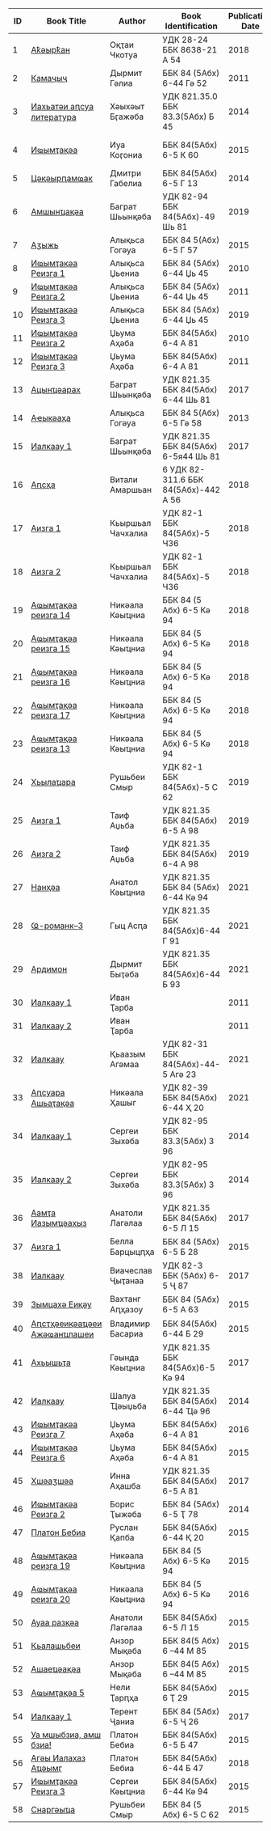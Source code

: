 |**ID**|**Book Title**|**Author**|**Book Identification**|**Publication Date**|**CC0**|**Comments**|
|-|-|-|-|-|-|-|
|1|[Аҟәырҟан](https://github.com/danielinux7/abkhazian-books/blob/main/ашәҟәқәа/1.pdf)|Оқҭаи Чкотуа|УДК 28-24 ББК 8638-21 А 54|2018|![][1]|Mozilla agreement|
|2|[Камаҷыҷ](https://github.com/danielinux7/abkhazian-books/blob/main/ашәҟәқәа/2.pdf)|Дырмит Гәлиа|ББК 84 (5Абх) 6-44 Гә 52|2011|![][1]|Reprint 1940|
|3|[Иахьатәи аԥсуа литература](https://github.com/danielinux7/abkhazian-books/blob/main/ашәҟәқәа/3.pdf)|Хәыхәыт Бӷажәба|УДК 821.35.0 ББК 83.3(5Абх) Б 45|2014|![][1]|Reprint 1933|
|4|[Иҩымҭақәа](https://github.com/danielinux7/abkhazian-books/blob/main/ашәҟәқәа/4.pdf)|Иуа Коӷониа|ББК 84(5Абх) 6-5 К 60|2015|![][1]|Reprint (1904-1928)|
|5|[Цәқәырԥамҩак](https://github.com/danielinux7/abkhazian-books/blob/main/ашәҟәқәа/5.pdf)|Дмитри Габелиа|ББК 84(5Абх) 6-5 Г 13|2014|![][1]|By author(s)|
|6|[Амшынҵақәа](https://github.com/danielinux7/abkhazian-books/blob/main/ашәҟәқәа/6.pdf)|Баграт Шьынқәба|УДК 82-94 ББК 84(5Абх)-49 Шь 81|2019|![][1]|By author(s)|
|7|[Аӡыжь](https://github.com/danielinux7/abkhazian-books/blob/main/ашәҟәқәа/7.pdf)|Алықьса Гогәуа|ББК 84 5(Абх) 6-5 Г 57|2015|![][1]|By author(s)|
|8|[Иҩымҭақәа Реизга 1](https://github.com/danielinux7/abkhazian-books/blob/main/ашәҟәқәа/8.pdf)|Алықьса Џьениа|ББК 84 (5Абх) 6-44 Џь 45|2010|![][1]|By author(s)|
|9|[Иҩымҭақәа Реизга 2](https://github.com/danielinux7/abkhazian-books/blob/main/ашәҟәқәа/9.pdf)|Алықьса Џьениа|ББК 84 (5Абх) 6-44 Џь 45|2011|![][1]|By author(s)|
|10|[Иҩымҭақәа Реизга 3](https://github.com/danielinux7/abkhazian-books/blob/main/ашәҟәқәа/10.pdf)|Алықьса Џьениа|ББК 84 (5Абх) 6-44 Џь 45|2019|![][1]|By author(s)|
|11|[Иҩымҭақәа Реизга 2](https://github.com/danielinux7/abkhazian-books/blob/main/ашәҟәқәа/11.pdf)|Џьума Аҳәба|ББК 84(5Абх) 6-4 А 81|2010|![][1]|By author(s)|
|12|[Иҩымҭақәа Реизга 3](https://github.com/danielinux7/abkhazian-books/blob/main/ашәҟәқәа/12.pdf)|Џьума Аҳәба|ББК 84(5Абх) 6-4 А 81|2011|![][1]|By author(s)|
|13|[Ацынҵәарах](https://github.com/danielinux7/abkhazian-books/blob/main/ашәҟәқәа/13.pdf)|Баграт Шьынқәба|УДК 821.35 ББК 84(5Абх) 6-44 Шь 81|2017|![][1]|By author(s)|
|14|[Аҽыкәаҳа](https://github.com/danielinux7/abkhazian-books/blob/main/ашәҟәқәа/14.pdf)|Алықьса Гогәуа|ББК 84 5(Абх) 6-5 Гә 58|2013|![][1]|By author(s)|
|15|[Иалкаау 1](https://github.com/danielinux7/abkhazian-books/blob/main/ашәҟәқәа/15.pdf)|Баграт Шьынқәба|УДК 821.35 ББК 84(5Абх) 6-5я44 Шь 81|2017|![][1]|By author(s)|
|16|[Аԥсҳа](https://github.com/danielinux7/abkhazian-books/blob/main/ашәҟәқәа/16.pdf)|Витали Амаршьан|6 УДК 82-311.6 ББК 84(5Абх)-442 А 56|2018|![][1]|By author(s)|
|17|[Аизга 1](https://github.com/danielinux7/abkhazian-books/blob/main/ашәҟәқәа/17.pdf)|Кьыршьал Чачхалиа|УДК 82-1 ББК 84(5Абх)-5 Ч36|2018|![][1]|By author(s)|
|18|[Аизга 2](https://github.com/danielinux7/abkhazian-books/blob/main/ашәҟәқәа/18.pdf)|Кьыршьал Чачхалиа|УДК 82-1 ББК 84(5Абх)-5 Ч36|2018|![][1]|By author(s)|
|19|[Аҩымҭақәа реизга 14](https://github.com/danielinux7/abkhazian-books/blob/main/ашәҟәқәа/19.pdf)|Никәала Кәыҵниа|ББК 84 (5 Абх) 6-5 Кә 94|2018|![][1]|By author(s)|
|20|[Аҩымҭақәа реизга 15](https://github.com/danielinux7/abkhazian-books/blob/main/ашәҟәқәа/20.pdf)|Никәала Кәыҵниа|ББК 84 (5 Абх) 6-5 Кә 94|2018|![][1]|By author(s)|
|21|[Аҩымҭақәа реизга 16](https://github.com/danielinux7/abkhazian-books/blob/main/ашәҟәқәа/21.pdf)|Никәала Кәыҵниа|ББК 84 (5 Абх) 6-5 Кә 94|2018|![][1]|By author(s)|
|22|[Аҩымҭақәа реизга 17](https://github.com/danielinux7/abkhazian-books/blob/main/ашәҟәқәа/22.pdf)|Никәала Кәыҵниа|ББК 84 (5 Абх) 6-5 Кә 94|2018|![][1]|By author(s)|
|23|[Аҩымҭақәа реизга 13](https://github.com/danielinux7/abkhazian-books/blob/main/ашәҟәқәа/23.pdf)|Никәала Кәыҵниа|ББК 84 (5 Абх) 6-5 Кә 94|2018|![][1]|By author(s)|
|24|[Хьылаҵара](https://github.com/danielinux7/abkhazian-books/blob/main/ашәҟәқәа/24.pdf)|Рушьбеи Смыр|УДК 82-1 ББК 84(5Абх)-5 С 62|2019|![][1]|By author(s)|
|25|[Аизга 1](https://github.com/danielinux7/abkhazian-books/blob/main/ашәҟәқәа/25.pdf)|Таиф Аџьба|УДК 821.35 ББК 84(5Абх) 6-5 А 98|2019|![][1]|By author(s)|
|26|[Аизга 2](https://github.com/danielinux7/abkhazian-books/blob/main/ашәҟәқәа/26.pdf)|Таиф Аџьба|УДК 821.35 ББК 84(5Абх) 6-4 А 98|2019|![][1]|By author(s)|
|27|[Нанҳәа](https://github.com/danielinux7/abkhazian-books/blob/main/ашәҟәқәа/27.pdf)|Анатол Кәыҵниа|УДК 821.35 ББК 84 (5Абх) 6-44 Кә 94|2021|![][1]|By author(s)|
|28|[Ҩ-романк–3](https://github.com/danielinux7/abkhazian-books/blob/main/ашәҟәқәа/28.pdf)|Гыц Асԥа|УДК 821.35 ББК 84(5Абх)6-44 Г 91|2021|![][1]|By author(s)|
|29|[Ардимон](https://github.com/danielinux7/abkhazian-books/blob/main/ашәҟәқәа/29.pdf)|Дырмит Быҭәба|УДК 821.35 ББК 84(5Абх)6-44 Б 93|2021|![][1]|By author(s)|
|30|[Иалкаау 1](https://github.com/danielinux7/abkhazian-books/blob/main/ашәҟәқәа/30.pdf)|Иван Ҭарба||2011|![][1]|By author(s)|
|31|[Иалкаау 2](https://github.com/danielinux7/abkhazian-books/blob/main/ашәҟәқәа/31.pdf)|Иван Ҭарба||2011|![][1]|By author(s)|
|32|[Иалкаау](https://github.com/danielinux7/abkhazian-books/blob/main/ашәҟәқәа/32.pdf)|Қьаазым Агәмаа|УДК 82-31 ББК 84(5Абх)-44-5 Агә 23|2021|![][1]|By author(s)|
|33|[Аԥсуара Ашьаҭақәа](https://github.com/danielinux7/abkhazian-books/blob/main/ашәҟәқәа/33.pdf)|Никәала Ҳашыг|УДК 82-39 ББК 84(5Абх) 6-44 Ҳ 20|2021|![][1]|By author(s)|
|34|[Иалкаау 1](https://github.com/danielinux7/abkhazian-books/blob/main/ашәҟәқәа/34.pdf)|Сергеи Зыхәба|УДК 82-95 ББК 83.3(5Абх) З 96|2014|![][1]|By author(s)|
|35|[Иалкаау 2](https://github.com/danielinux7/abkhazian-books/blob/main/ашәҟәқәа/35.pdf)|Сергеи Зыхәба|УДК 82-95 ББК 83.3(5Абх) З 96|2014|![][1]|By author(s)|
|36|[Аамҭа Иазымҵәахыз](https://github.com/danielinux7/abkhazian-books/blob/main/ашәҟәқәа/36.pdf)|Анатоли Лагәлаа|УДК 821.35 ББК 84(5Абх) 6-5 Л 15|2017|![][1]|By author(s)|
|37|[Аизга 1](https://github.com/danielinux7/abkhazian-books/blob/main/ашәҟәқәа/37.pdf)|Белла Барцыцԥҳа|ББК 84 (5Абх) 6-5 Б 28|2015|![][1]|By author(s)|
|38|[Иалкаау](https://github.com/danielinux7/abkhazian-books/blob/main/ашәҟәқәа/38.pdf)|Виачеслав Ҷыҭанаа|УДК 82-3 ББК (5Абх) 6-5 Ҷ 87|2017|![][1]|By author(s)|
|39|[Зымцахә Еиқәу](https://github.com/danielinux7/abkhazian-books/blob/main/ашәҟәқәа/39.pdf)|Вахтанг Аԥҳазоу|ББК 84 (5Абх) 6-5 А 63|2015|![][1]|By author(s)|
|40|[Аԥсҭҳәеиқәаҵәеи Ажәҩанҵлашеи](https://github.com/danielinux7/abkhazian-books/blob/main/ашәҟәқәа/40.pdf)|Владимир Басариа|ББК 84(5Абх) 6-44 Б 29|2015|![][1]|By author(s)|
|41|[Ахьышьҭа](https://github.com/danielinux7/abkhazian-books/blob/main/ашәҟәқәа/41.pdf)|Гәында Кәыҵниа|УДК 821.35 ББК 84(5Абх)6-5 Кә 94|2017|![][1]|By author(s)|
|42|[Иалкаау](https://github.com/danielinux7/abkhazian-books/blob/main/ашәҟәқәа/42.pdf)|Шалуа Ҵәыџьба|УДК 821.35 ББК 84(5Абх) 6-44 Ҵә 96|2014|![][1]|By author(s)|
|43|[Иҩымҭақәа Реизга 7](https://github.com/danielinux7/abkhazian-books/blob/main/ашәҟәқәа/43.pdf)|Џьума Аҳәба|ББК 84(5Абх) 6-4 А 81|2016|![][1]|By author(s)|
|44|[Иҩымҭақәа Реизга 6](https://github.com/danielinux7/abkhazian-books/blob/main/ашәҟәқәа/44.pdf)|Џьума Аҳәба|ББК 84(5Абх) 6-4 А 81|2015|![][1]|By author(s)|
|45|[Хшәаӡшәа](https://github.com/danielinux7/abkhazian-books/blob/main/ашәҟәқәа/45.pdf)|Инна Аҳашба|УДК 821.35 ББК 84(5Абх) 6-5 А 81|2017|![][1]|By author(s)|
|46|[Иҩымҭақәа Реизга 2](https://github.com/danielinux7/abkhazian-books/blob/main/ашәҟәқәа/46.pdf)|Борис Ҭыжәба|ББК 84 (5Абх) 6-5 Ҭ 78|2014|![][1]|By author(s)|
|47|[Платон Бебиа](https://github.com/danielinux7/abkhazian-books/blob/main/ашәҟәқәа/47.pdf)|Руслан Қапба|ББК 84(5Абх) 6-44 Қ 20|2015|![][1]|By author(s)|
|48|[Аҩымҭақәа реизга 19](https://github.com/danielinux7/abkhazian-books/blob/main/ашәҟәқәа/48.pdf)|Никәала Кәыҵниа|ББК 84 (5 Абх) 6-5 Кә 94|2015|![][1]|By author(s)|
|49|[Аҩымҭақәа реизга 20](https://github.com/danielinux7/abkhazian-books/blob/main/ашәҟәқәа/49.pdf)|Никәала Кәыҵниа|ББК 84 (5 Абх) 6-5 Кә 94|2016|![][1]|By author(s)|
|50|[Ауаа разқәа](https://github.com/danielinux7/abkhazian-books/blob/main/ашәҟәқәа/50.pdf)|Анатоли Лагәлаа|ББК 84(5Абх) 6-5 Л 15|2015|![][1]|By author(s)|
|51|[Қьалашьбеи](https://github.com/danielinux7/abkhazian-books/blob/main/ашәҟәқәа/51.pdf)|Анзор Мықәба|ББК 84(5 Абх) 6 –44 М 85|2015|![][1]|By author(s)|
|52|[Ашаеҵәақәа](https://github.com/danielinux7/abkhazian-books/blob/main/ашәҟәқәа/52.pdf)|Анзор Мықәба|ББК 84(5 Абх) 6 –44 М 85|2015|![][1]|By author(s)|
|53|[Аҩымҭақәа 5](https://github.com/danielinux7/abkhazian-books/blob/main/ашәҟәқәа/53.pdf)|Нели Ҭарԥҳа|ББК 84(5Абх) 6 Ҭ 29|2015|![][1]|By author(s)|
|54|[Иалкаау 1](https://github.com/danielinux7/abkhazian-books/blob/main/ашәҟәқәа/54.pdf)|Терент Ҷаниа|ББК 84 (5Абх) 6-5 Ҷ 26|2017|![][1]|By author(s)|
|55|[Уа мшыбзиа, амш бзиа!](https://github.com/danielinux7/abkhazian-books/blob/main/ашәҟәқәа/55.pdf)|Платон Бебиа|ББК 84(5Абх) 6-5 Б 47|2015|![][1]|By author(s)|
|56|[Агәы Иалахаз Аҵәымӷ](https://github.com/danielinux7/abkhazian-books/blob/main/ашәҟәқәа/56.pdf)|Платон Бебиа|ББК 84(5Абх) 6-44 Б 47|2018|![][1]|By author(s)|
|57|[Иҩымҭақәа Реизга 3](https://github.com/danielinux7/abkhazian-books/blob/main/ашәҟәқәа/57.pdf)|Сергеи Кәыҵниа|ББК 84(5Абх) 6-44 Кә 94|2015|![][1]|By author(s)|
|58|[Снаргәыҵа](https://github.com/danielinux7/abkhazian-books/blob/main/ашәҟәқәа/58.pdf)|Рушьбеи Смыр|ББК 84 (5 Абх) 6-5 С 62|2015|![][1]|By author(s)|

[1]: https://img.shields.io/static/v1?label=&message=Yes&color=green
[2]: https://img.shields.io/static/v1?label=&message=No&color=red
